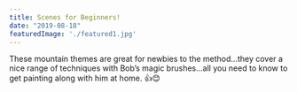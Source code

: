 ```yaml
---
title: Scenes for Beginners!
date: "2019-08-18"
featuredImage: './featured1.jpg'
---
```


These mountain themes are great for newbies to the method...they cover a nice range of techniques with Bob’s magic brushes...all you need to know to get painting along with him at home. 👍😊

<!-- end -->